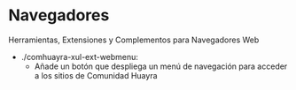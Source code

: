 # Navegadores
Herramientas, Extensiones y Complementos para Navegadores Web

- ./comhuayra-xul-ext-webmenu:
  - Añade un botón que despliega un menú de navegación para acceder a los sitios de Comunidad Huayra
 
